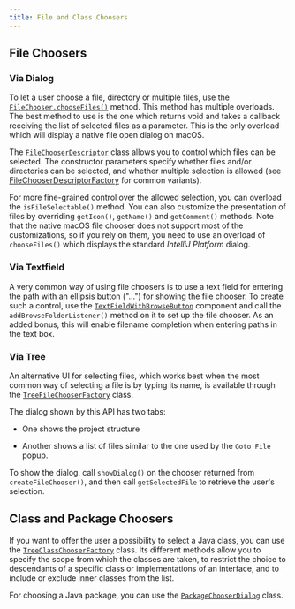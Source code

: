 ```yaml
---
title: File and Class Choosers
---
```

<!-- Copyright 2000-2020 JetBrains s.r.o. and other contributors. Use of this source code is governed by the Apache 2.0 license that can be found in the LICENSE file. -->

## File Choosers

### Via Dialog
To let a user choose a file, directory or multiple files, use the [`FileChooser.chooseFiles()`](upsource:///platform/platform-api/src/com/intellij/openapi/fileChooser/FileChooser.java) method.
This method has multiple overloads.
The best method to use is the one which returns void and takes a callback receiving the list of selected files as a parameter.
This is the only overload which will display a native file open dialog on macOS.

The [`FileChooserDescriptor`](upsource:///platform/platform-api/src/com/intellij/openapi/fileChooser/FileChooserDescriptor.java) class allows you to control which files can be selected.
The constructor parameters specify whether files and/or directories can be selected, and whether multiple selection is allowed (see [FileChooserDescriptorFactory](upsource:///platform/platform-api/src/com/intellij/openapi/fileChooser/FileChooserDescriptorFactory.java) for common variants).

For more fine-grained control over the allowed selection, you can overload the `isFileSelectable()` method.
You can also customize the presentation of files by overriding `getIcon()`, `getName()` and `getComment()` methods.
Note that the native macOS file chooser does not support most of the customizations, so if you rely on them, you need to use an overload of `chooseFiles()` which displays the standard *IntelliJ Platform* dialog.

### Via Textfield

A very common way of using file choosers is to use a text field for entering the path with an ellipsis button ("...") for showing the file chooser.
To create such a control, use the [`TextFieldWithBrowseButton`](upsource:///platform/platform-api/src/com/intellij/openapi/ui/TextFieldWithBrowseButton.java) component and call the `addBrowseFolderListener()` method on it to set up the file chooser.
As an added bonus, this will enable filename completion when entering paths in the text box.

### Via Tree

An alternative UI for selecting files, which works best when the most common way of selecting a file is by typing its name, is available through the
[`TreeFileChooserFactory`](upsource:///platform/lang-api/src/com/intellij/ide/util/TreeFileChooserFactory.java) class.

The dialog shown by this API has two tabs:

*  One shows the project structure

*  Another shows a list of files similar to the one used by the `Goto File` popup.

To show the dialog, call `showDialog()` on the chooser returned from `createFileChooser()`, and then call `getSelectedFile` to retrieve the user's selection.

## Class and Package Choosers

If you want to offer the user a possibility to select a Java class, you can use the [`TreeClassChooserFactory`](upsource:///java/openapi/src/com/intellij/ide/util/TreeClassChooserFactory.java) class.
Its different methods allow you to specify the scope from which the classes are taken, to restrict the choice to descendants of a specific class or implementations of an interface, and to include or exclude inner classes from the list.

For choosing a Java package, you can use the [`PackageChooserDialog`](upsource:///java/java-impl/src/com/intellij/ide/util/PackageChooserDialog.java) class.
